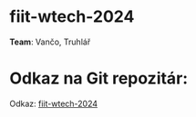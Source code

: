 # fiit-wtech-2024

**Team**: Vančo, Truhlář

# Odkaz na Git repozitár:

Odkaz: [fiit-wtech-2024](https://github.com/vancik01/fiit-wtech-2024)
